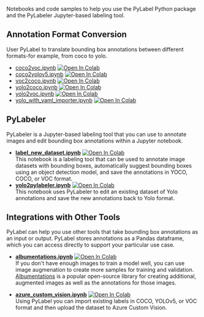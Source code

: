 Notebooks and code samples to help you use the PyLabel Python package and the PyLabeler Jupyter-based labeling tool. 

## Annotation Format Conversion
User PyLabel to translate bounding box annotations between different formats-for example, from coco to yolo.
- [coco2voc.ipynb](https://github.com/pylabel-project/samples/blob/main/coco2voc.ipynb) <a href="https://colab.research.google.com/github/pylabel-project/samples/blob/main/coco2voc.ipynb" target="_parent"><img src="https://colab.research.google.com/assets/colab-badge.svg" alt="Open In Colab"/></a>
- [coco2yolov5.ipynb](https://github.com/pylabel-project/samples/blob/main/coco2yolov5.ipynb) <a href="https://colab.research.google.com/github/pylabel-project/samples/blob/main/coco2yolov5.ipynb" target="_parent"><img src="https://colab.research.google.com/assets/colab-badge.svg" alt="Open In Colab"/></a>
- [voc2coco.ipynb](https://github.com/pylabel-project/samples/blob/main/voc2coco.ipynb) <a href="https://colab.research.google.com/github/pylabel-project/samples/blob/main/voc2coco.ipynb" target="_parent"><img src="https://colab.research.google.com/assets/colab-badge.svg" alt="Open In Colab"/></a>
- [yolo2coco.ipynb](https://github.com/pylabel-project/samples/blob/main/yolo2coco.ipynb) <a href="https://colab.research.google.com/github/pylabel-project/samples/blob/main/yolo2coco.ipynb" target="_parent"><img src="https://colab.research.google.com/assets/colab-badge.svg" alt="Open In Colab"/></a>
- [yolo2voc.ipynb](https://github.com/pylabel-project/samples/blob/main/yolo2voc.ipynb) <a href="https://colab.research.google.com/github/pylabel-project/samples/blob/main/yolo2voc.ipynb" target="_parent"><img src="https://colab.research.google.com/assets/colab-badge.svg" alt="Open In Colab"/></a>
- [yolo_with_yaml_importer.ipynb](https://github.com/pylabel-project/samples/blob/main/yolo_with_yaml_importer.ipynb) <a href="https://colab.research.google.com/github/pylabel-project/samples/blob/main/yolo_with_yaml_importer.ipynb" target="_parent"><img src="https://colab.research.google.com/assets/colab-badge.svg" alt="Open In Colab"/></a>

## PyLabeler 
PyLabeler is a Jupyter-based labeling tool that you can use to annotate images and edit bounding box annotations within a Jupyter notebook. 
- [**label_new_dataset.ipynb**](https://github.com/pylabel-project/samples/blob/main/label_new_dataset.ipynb) <a href="https://colab.research.google.com/github/pylabel-project/samples/blob/main/label_new_dataset.ipynb" target="_parent"><img src="https://colab.research.google.com/assets/colab-badge.svg" alt="Open In Colab"/></a><br>This notebook is a labeling tool that can be used to annotate image datasets with bounding boxes, automatically suggest bounding boxes using an object detection model, and save the annotations in YOCO, COCO, or VOC format.
- [**yolo2pylabeler.ipynb**](https://github.com/pylabel-project/samples/blob/main/yolo2pylabeler.ipynb) <a href="https://colab.research.google.com/github/pylabel-project/samples/blob/main/yolo2pylabeler.ipynb" target="_parent"><img src="https://colab.research.google.com/assets/colab-badge.svg" alt="Open In Colab"/></a><br>This notebook uses PyLabeler to edit an existing dataset of Yolo annotations and save the new annotations back to Yolo format.

## Integrations with Other Tools
PyLabel can help you use other tools that take bounding box annotations as an input or output. PyLabel stores annotations as a Pandas dataframe, which you can access directly to support your particular use case. 

- [**albumentations.ipynb**](https://github.com/pylabel-project/samples/blob/main/albumentations.ipynb) <a href="https://github.com/pylabel-project/samples/blob/main/albumentations.ipynb" target="_parent"><img src="https://colab.research.google.com/assets/colab-badge.svg" alt="Open In Colab"/></a><br>If you don't have enough images to train a model well, you can use image augmenation to create more samples for training and validation. 
[Albumentations](https://albumentations.ai/) is a popular open-source library for creating additional, augmented images as well as the annotations for those images.

- [**azure_custom_vision.ipynb**](https://github.com/pylabel-project/samples/blob/main/pylabel2azure_custom_vision.ipynb) <a href="https://github.com/pylabel-project/samples/blob/main/pylabel2azure_custom_vision.ipynb" target="_parent"><img src="https://colab.research.google.com/assets/colab-badge.svg" alt="Open In Colab"/></a><br>Using PyLabel you can import existing labels in COCO, YOLOv5, or VOC format and then upload the dataset to Azure Custom Vision.

